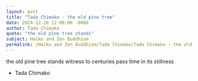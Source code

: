 ```yaml
---
layout: post
title: "Tada Chimako - the old pine tree"
date: 2024-12-28 12:00:00 -0000
author: Tada Chimako
quote: "the old pine tree stands"
subject: Haiku and Zen Buddhism
permalink: /Haiku and Zen Buddhism/Tada Chimako/Tada Chimako - the old pine tree
---
```


the old pine tree stands
witness to centuries pass
time in its stillness

- Tada Chimako
